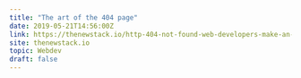```yaml
---
title: "The art of the 404 page"
date: 2019-05-21T14:56:00Z
link: https://thenewstack.io/http-404-not-found-web-developers-make-an-art-form-from-error-messages/?utm_medium=RSS&utm_source=hune
site: thenewstack.io
topic: Webdev
draft: false
---
```

